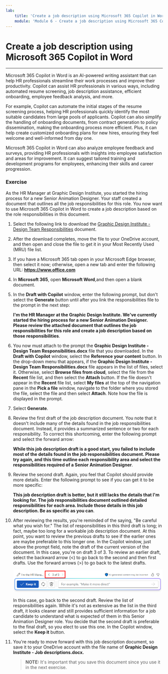 ```yaml
---
lab:
    title: 'Create a job description using Microsoft 365 Copilot in Word'
    module: 'Module 6 - Create a job description using Microsoft 365 Copilot in Word'
---
```


# Create a job description using Microsoft 365 Copilot in Word
---
Microsoft 365 Copilot in Word is an AI-powered writing assistant that can help HR professionals streamline their work processes and improve their productivity. Copilot can assist HR professionals in various ways, including automated resume screening, job description assistance, efficient onboarding, employee feedback analysis, and more.

For example, Copilot can automate the initial stages of the resume screening process, helping HR professionals quickly identify the most suitable candidates from large pools of applicants. Copilot can also simplify the handling of onboarding documents, from contract generation to policy dissemination, making the onboarding process more efficient. Plus, it can help create customized onboarding plans for new hires, ensuring they feel welcome and well-informed from day one.

Microsoft 365 Copilot in Word can also analyze employee feedback and surveys, providing HR professionals with insights into employee satisfaction and areas for improvement. It can suggest tailored training and development programs for employees, enhancing their skills and career progression.

### Exercise

As the HR Manager at Graphic Design Institute, you started the hiring process for a new Senior Animation Designer. Your staff created a document that outlines all the job responsibilities for this role. You now want to use Microsoft 365 Copilot in Word to create a job description based on the role responsibilities in this document.

1.  Select the following link to download the [Graphic Design Institute - Design Team Responsibilities](https://go.microsoft.com/fwlink/?linkid=2268824) document.
2.  After the download completes, move the file to your OneDrive account, and then open and close the file to get it in your Most Recently Used (MRU) file list.
3.  If you have a Microsoft 365 tab open in your Microsoft Edge browser, then select it now; otherwise, open a new tab and enter the following URL: **https://www.office.com**
4.  In **Microsoft 365**, open **Microsoft Word**,and then open a blank document.
5.  In the **Draft with Copilot** window, enter the following prompt, but don't select the **Generate** button until after you link the responsibilities file to the prompt in the next step:
    
    **I'm the HR Manager at the Graphic Design Institute. We've currently started the hiring process for a new Senior Animation Designer. Please review the attached document that outlines the job responsibilities for this role and create a job description based on those responsibilities**.
6.  You now must attach to the prompt the **Graphic Design Institute - Design Team Responsibilities.docx** file that you downloaded. In the **Draft with Copilot** window, select the **Reference your content** button. In the drop-down menu that appears, if the **Graphic Design Institute - Design Team Responsibilities.docx** file appears in the list of files, select it. Otherwise, select **Browse files from cloud**, select the file from the **Recent** file list, and then select the **Attach** button. If the file doesn't appear in the **Recent** file list, select **My files** at the top of the navigation pane in the **Pick a file** window, navigate to the folder where you stored the file, select the file and then select **Attach**. Note how the file is displayed in the prompt.
7.  Select **Generate**.
8.  Review the first draft of the job description document. You note that it doesn't include many of the details found in the job responsibilities document. Instead, it provides a summarized sentence or two for each responsibility. To correct this shortcoming, enter the following prompt and select the forward arrow:
    
    **While this job description draft is a good start, you failed to include most of the details found in the job responsibilities document. Please try again, and this time outline each responsibility area and select the responsibilities required of a Senior Animation Designer**.
9.  Review the second draft. Again, you feel that Copilot should provide more details. Enter the following prompt to see if you can get it to be more specific:
    
    **This job description draft is better, but it still lacks the details that I'm looking for. The job responsibilities document outlined detailed responsibilities for each area. Include those details in this job description. Be as specific as you can**.
10. After reviewing the results, you're reminded of the saying, "Be careful what you wish for." The list of responsibilities in this third draft is long; in fact, maybe too long for a workable job description document. At this point, you want to review the previous drafts to see if the earlier ones are maybe preferable to this longer one. In the Copilot window, just above the prompt field, note the draft of the current version of the document. In this case, you're on draft 3 of 3. To review an earlier draft, select the backward arrow (&lt;) to go back to the second and then first drafts. Use the forward arrows (&gt;) to go back to the latest drafts.
    
    ![Screenshot showing the range of drafts in the Microsoft 365 Copilot in Word window, with the current draft being draft 3 of 3.](../media/copilot-word-drafts-db99d003.png)
    
    
    In this case, go back to the second draft. Review the list of responsibilities again. While it's not as extensive as the list in the third draft, it looks cleaner and still provides sufficient information for a job candidate to understand what is expected of them in this Senior Animation Designer role. You decide that the second draft is preferable to the final draft, so you elect to use this one. In the Copilot window, select the **Keep it** button.
11. You're ready to move forward with this job description document, so save it to your OneDrive account with the file name of **Graphic Design Institute - Job descriptions.docx.**

    > **NOTE:** It's important that you save this document since you use it in the next exercise.
